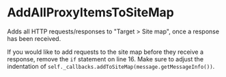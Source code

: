 # AddAllProxyItemsToSiteMap
Adds all HTTP requests/responses to "Target > Site map", once a response has been received.

If you would like to add requests to the site map before they receive a response, remove the `if` statement on line 16. Make sure to adjust the indentation of `self._callbacks.addToSiteMap(message.getMessageInfo())`.

